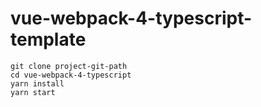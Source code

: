 # vue-webpack-4-typescript-template

```shell
git clone project-git-path
cd vue-webpack-4-typescript
yarn install
yarn start
```
